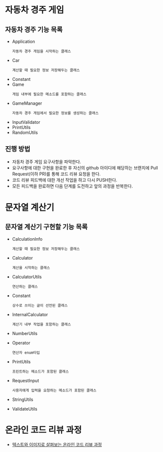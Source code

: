 # 자동차 경주 게임

## 자동차 경주 기능 목록

* Application
  ```
  자동차 경주 게임을 시작하는 클래스
    ```
* Car
  ```
  계산할 때 필요한 정보 저장해두는 클래스
    ```
* Constant
* Game
  ```
  게임 내부에 필요한 메소드를 포함하는 클래스
    ```
* GameManager
  ```
  자동차 경주 게임에서 필요한 정보를 생성하는 클래스
  
    ```
* InputValidator
* PrintUtils
* RandomUtils


## 진행 방법
* 자동차 경주 게임 요구사항을 파악한다.
* 요구사항에 대한 구현을 완료한 후 자신의 github 아이디에 해당하는 브랜치에 Pull Request(이하 PR)를 통해 코드 리뷰 요청을 한다.
* 코드 리뷰 피드백에 대한 개선 작업을 하고 다시 PUSH한다.
* 모든 피드백을 완료하면 다음 단계를 도전하고 앞의 과정을 반복한다.

# 문자열 계산기

## 문자열 계산기 구현할 기능 목록

* CalculationInfo
  ```
  계산할 때 필요한 정보 저장해두는 클래스
    ```
* Calculator
  ```
  계산을 시작하는 클래스
  ```
* CalculatorUtils
  ```
  연산하는 클래스
    ```
* Constant
  ```
  상수로 쓰이는 글이 선언된 클래스
    ```
* InternalCalculator
  ```
  계산기 내부 작업을 포함하는 클래스
    ```
* NumberUtils
  
* Operator
  ```
  연산자 enum타입
    ```
* PrintUtils
  ```
  프린트하는 메소드가 포함된 클래스
    ```
* RequestInput
  ```
  사용자에게 입력을 요청하는 메소드가 포함된 클래스
    ```
* StringUtils
  

* ValidateUtils

# 온라인 코드 리뷰 과정
* [텍스트와 이미지로 살펴보는 온라인 코드 리뷰 과정](https://github.com/next-step/nextstep-docs/tree/master/codereview)
